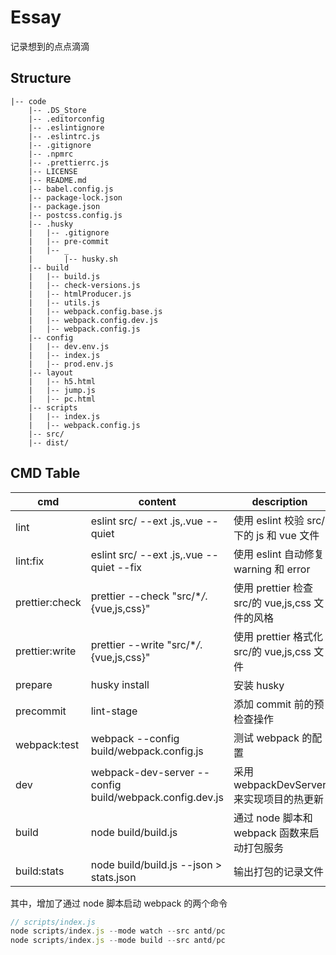 # Essay

记录想到的点点滴滴

## Structure

```
|-- code
    |-- .DS_Store
    |-- .editorconfig
    |-- .eslintignore
    |-- .eslintrc.js
    |-- .gitignore
    |-- .npmrc
    |-- .prettierrc.js
    |-- LICENSE
    |-- README.md
    |-- babel.config.js
    |-- package-lock.json
    |-- package.json
    |-- postcss.config.js
    |-- .husky
    |   |-- .gitignore
    |   |-- pre-commit
    |   |-- _
    |       |-- husky.sh
    |-- build
    |   |-- build.js
    |   |-- check-versions.js
    |   |-- htmlProducer.js
    |   |-- utils.js
    |   |-- webpack.config.base.js
    |   |-- webpack.config.dev.js
    |   |-- webpack.config.js
    |-- config
    |   |-- dev.env.js
    |   |-- index.js
    |   |-- prod.env.js
    |-- layout
    |   |-- h5.html
    |   |-- jump.js
    |   |-- pc.html
    |-- scripts
    |   |-- index.js
    |   |-- webpack.config.js
    |-- src/
    |-- dist/
```

## CMD Table

| cmd            | content                                                 | description                                     |
| -------------- | ------------------------------------------------------- | ----------------------------------------------- |
| lint           | eslint src/ --ext .js,.vue --quiet                      | 使用 eslint 校验 src/下的 js 和 vue 文件        |
| lint:fix       | eslint src/ --ext .js,.vue --quiet --fix                | 使用 eslint 自动修复 warning 和 error           |
| prettier:check | prettier --check \"src/\*_/_.{vue,js,css}\"             | 使用 prettier 检查 src/的 vue,js,css 文件的风格 |
| prettier:write | prettier --write \"src/\*_/_.{vue,js,css}\"             | 使用 prettier 格式化 src/的 vue,js,css 文件     |
| prepare        | husky install                                           | 安装 husky                                      |
| precommit      | lint-stage                                              | 添加 commit 前的预检查操作                      |
| webpack:test   | webpack --config build/webpack.config.js                | 测试 webpack 的配置                             |
| dev            | webpack-dev-server --config build/webpack.config.dev.js | 采用 webpackDevServer 来实现项目的热更新        |
| build          | node build/build.js                                     | 通过 node 脚本和 webpack 函数来启动打包服务     |
| build:stats    | node build/build.js --json > stats.json                 | 输出打包的记录文件                              |

其中，增加了通过 node 脚本启动 webpack 的两个命令

```javascript
// scripts/index.js
node scripts/index.js --mode watch --src antd/pc
node scripts/index.js --mode build --src antd/pc
```
